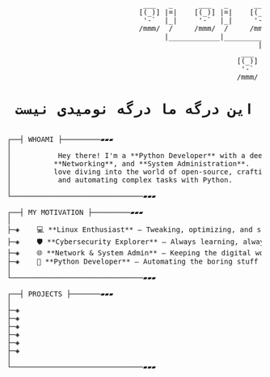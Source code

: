 <pre>

                                ___   _      ___   _      ___   _      ___   _      ___   _
                               [(_)] |=|    [(_)] |=|    [(_)] |=|    [(_)] |=|    [(_)] |=|
                                '-`  |_|     '-`  |_|     '-`  |_|     '-`  |_|     '-`  |_|
                               /mmm/  /     /mmm/  /     /mmm/  /     /mmm/  /     /mmm/  /
                                     |____________|____________|____________|____________|
                                                           |            |            |
                                                       ___  \_      ___  \_      ___  \_
                                                      [(_)] |=|    [(_)] |=|    [(_)] |=|
                                                       '-`  |_|     '-`  |_|     '-`  |_|
                                                      /mmm/        /mmm/        /mmm/
<div align="center"><b><h1>این درگه ما درگه نومیدی نیست</h1></b></div> 
┌──┤ WHOAMI ├─────────▰▰▰                         
│    
│           Hey there! I'm a **Python Developer** with a deep passion for **Linux**, **Cybersecurity**,      
│          **Networking**, and **System Administration**.         
│          love diving into the world of open-source, crafting secure and efficient systems,
│           and automating complex tasks with Python.
│
└───────────────────────────────▰▰▰

┌──┤ MY MOTIVATION ├─────────▰▰▰
│
├─◈    💻 **Linux Enthusiast** – Tweaking, optimizing, and securing systems is my thing.  
├─◈    🛡️ **Cybersecurity Explorer** – Always learning, always securing. 
├─◈    🌐 **Network & System Admin** – Keeping the digital world connected and running smoothly.
├─◈    🐍 **Python Developer** – Automating the boring stuff and building cool things.
│
└───────────────────────────────▰▰▰

┌──┤ PROJECTS ├───────▰▰▰
│
├─◈ 
├─◈ 
├─◈ 
├─◈ 
├─◈ 
├─◈ 
│
└───────────────────────────────▰▰▰
</pre>
